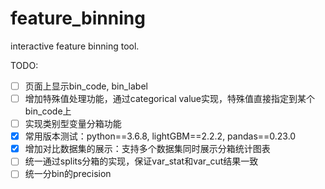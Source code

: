 # feature_binning

interactive feature binning tool.

TODO:

* [ ] 页面上显示bin_code, bin_label
* [ ] 增加特殊值处理功能，通过categorical value实现，特殊值直接指定到某个bin_code上
* [ ] 实现类别型变量分箱功能
* [X] 常用版本测试：python==3.6.8, lightGBM==2.2.2, pandas==0.23.0
* [X] 增加对比数据集的展示：支持多个数据集同时展示分箱统计图表
* [ ] 统一通过splits分箱的实现，保证var_stat和var_cut结果一致
* [ ] 统一分bin的precision
